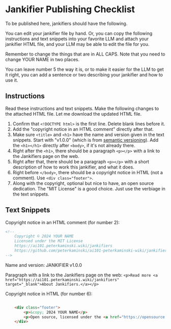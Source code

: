 # Jankifier Publishing Checklist

To be published here, jankifiers should have the following.

You can edit your jankifier file by hand. Or, you can copy the following instructions and text snippets into your favorite LLM and attach your jankifier HTML file, and your LLM may be able to edit the file for you.

Remember to change the things that are in ALL CAPS. Note that you need to change YOUR NAME in two places.

You can leave number 5 the way it is, or to make it easier for the LLM to get it right, you can add a sentence or two describing your jankifier and how to use it.

## Instructions

Read these instructions and text snippets. Make the following changes to the attached HTML file. Let me download the updated HTML file.

1. Confirm that `<!DOCTYPE html>` is the first line. Delete blank lines before it.
2. Add the "copyright notice in an HTML comment" directly after that.
3. Make sure `<title>` and `<h1>` have the name and version given in the text snippets. Start with "v1.0.0" (which is from [semantic versioning](https://semver.org/)). Add the `<h1></h1>` directly after `<body>`, if it's not already there.
4. Right after the `<h1>`, there should be a paragraph `<p></p>` with a link to the Jankifiers page on the web.
5. Right after that, there should be a paragraph `<p></p>` with a short description of how to work this jankifier, and what it does.
6. Right before `</body>`, there should be a copyright notice in HTML (not a comment). Use `<div class="footer">`.
7. Along with the copyright, optional but nice to have, an open source dedication. The "MIT License" is a good choice. Just use the verbiage in the text snippets.

## Text Snippets

Copyright notice in an HTML comment (for number 2):

```html
<!-- 
    Copyright © 2024 YOUR NAME
    Licensed under the MIT License
    https://ai101.peterkaminski.wiki/jankifiers
    https://github.com/peterkaminski/ai101-peterkaminski-wiki/jankifiers/
-->
```

Name and version: JANKIFIER v1.0.0

Paragraph with a link to the Jankifiers page on the web: `<p>Read more <a href="https://ai101.peterkaminski.wiki/jankifiers" target="_blank">About Jankifiers.</a></p>`

Copyright notice in HTML (for number 6):

```html

    <div class="footer">
        <p>&copy; 2024 YOUR NAME</p>
        <p>Open source, licensed under the <a href="https://opensource.org/licenses/MIT" target="_blank">MIT License</a></p>
    </div>


```
